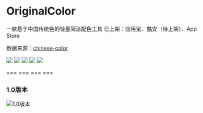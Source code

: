 # OriginalColor

一款基于中国传统色的轻量简洁配色工具
已上架：应用宝、酷安（待上架）、App Store

数据来源：[chinese-color](https://github.com/rianlu/chinese-color)

![](https://s3.bmp.ovh/imgs/2023/08/08/2655acde0e9792fa.png)
![](https://s3.bmp.ovh/imgs/2023/08/08/5e1c3ed9f07f3761.png)
![](https://s3.bmp.ovh/imgs/2023/08/08/6092ff65e14b6b5b.png)
![](https://s3.bmp.ovh/imgs/2023/08/08/bc4971bff82ec62e.png)
![](https://s3.bmp.ovh/imgs/2023/08/08/5ef85116348f2789.png)

=== === === ===

### 1.0版本
![1.0版本](https://upload-images.jianshu.io/upload_images/5688401-f435b3dd02bbba81.jpg?imageMogr2/auto-orient/strip|imageView2/2/w/1200/format/webp)
